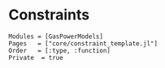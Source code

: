 # Constraints
```@autodocs
Modules = [GasPowerModels]
Pages   = ["core/constraint_template.jl"]
Order   = [:type, :function]
Private  = true
```

